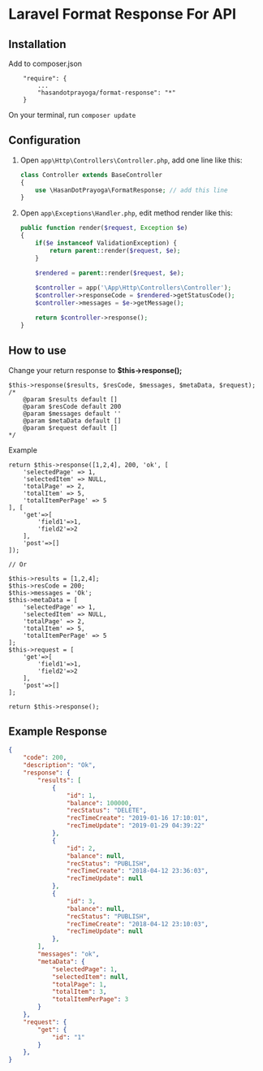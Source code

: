 # Laravel Format Response For API

## Installation

Add to composer.json
```
    "require": {
        ...
        "hasandotprayoga/format-response": "*"
    }
```

On your terminal, run `composer update`

## Configuration

1. Open `app\Http\Controllers\Controller.php`, add one line like this:
    ```php
    class Controller extends BaseController
    {
        use \HasanDotPrayoga\FormatResponse; // add this line
    }  
    ```

2. Open `app\Exceptions\Handler.php`, edit method render like this:

    ```php
    public function render($request, Exception $e)
    {
        if($e instanceof ValidationException) {
            return parent::render($request, $e);
        }

        $rendered = parent::render($request, $e);
        
        $controller = app('\App\Http\Controllers\Controller');
        $controller->responseCode = $rendered->getStatusCode();
        $controller->messages = $e->getMessage();

        return $controller->response();
    }
    ```

## How to use
Change your return response to **$this->response();**

    $this->response($results, $resCode, $messages, $metaData, $request);
    /*
        @param $results default []
        @param $resCode default 200
        @param $messages default ''
        @param $metaData default []
        @param $request default []
    */
Example

    return $this->response([1,2,4], 200, 'ok', [
        'selectedPage' => 1, 
        'selectedItem' => NULL, 
        'totalPage' => 2, 
        'totalItem' => 5, 
        'totalItemPerPage' => 5 
    ], [
        'get'=>[
            'field1'=>1,
            'field2'=>2
        ],
        'post'=>[]
    ]);
    
    // Or

    $this->results = [1,2,4];
    $this->resCode = 200;
    $this->messages = 'Ok';
    $this->metaData = [
        'selectedPage' => 1, 
        'selectedItem' => NULL, 
        'totalPage' => 2, 
        'totalItem' => 5, 
        'totalItemPerPage' => 5 
    ];
    $this->request = [
        'get'=>[
            'field1'=>1,
            'field2'=>2
        ],
        'post'=>[]
    ];

    return $this->response();

## Example Response
```json
{
    "code": 200,
    "description": "Ok",
    "response": {
        "results": [
            {
                "id": 1,
                "balance": 100000,
                "recStatus": "DELETE",
                "recTimeCreate": "2019-01-16 17:10:01",
                "recTimeUpdate": "2019-01-29 04:39:22"
            },
            {
                "id": 2,
                "balance": null,
                "recStatus": "PUBLISH",
                "recTimeCreate": "2018-04-12 23:36:03",
                "recTimeUpdate": null
            },
            {
                "id": 3,
                "balance": null,
                "recStatus": "PUBLISH",
                "recTimeCreate": "2018-04-12 23:10:03",
                "recTimeUpdate": null
            },
        ],
        "messages": "ok",
        "metaData": {
            "selectedPage": 1,
            "selectedItem": null,
            "totalPage": 1,
            "totalItem": 3,
            "totalItemPerPage": 3
        }
    },
    "request": {
        "get": {
            "id": "1"
        }
    },
}
```